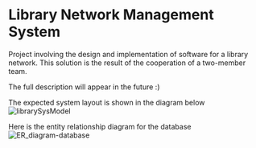 # Library Network Management System
Project involving the design and implementation of software for a library network. This solution is the result of the cooperation of a two-member team. 

The full description will appear in the future :)

The expected system layout is shown in the diagram below
![librarySysModel](https://github.com/GWeronika/LibraryManagementSystem/assets/126601389/2c855284-91b2-4d1b-89b3-86c11386eb8c)

Here is the entity relationship diagram for the database
![ER_diagram-database](https://github.com/GWeronika/LibraryManagementSystem/assets/126601389/3a306007-28e8-4683-8cea-6bb51ef339ea)
